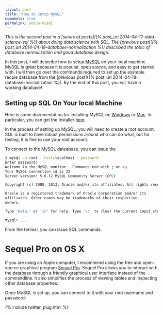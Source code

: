 ```yaml
---
layout: post
title: "How to Setup MySQL"
comments: true
permalink: setup-mysql
---
```


*This is the second post in a [series of posts]({% post_url 2014-04-17-data-science-sql %})
about doing data science with SQL. The [previous post]({% post_url 2014-04-18-database-normalization %})
described the topic of database normalization and good database design.*

In this post, I will describe how to setup [MySQL](http://www.mysql.com/)
on your local machine.  MySQL is great because it is popular, open
source, and easy to get started with.  I will then go over the
commands required to set up the example recpie database from the
[previous post]({% post_url 2014-04-18-database-normalization %}).
By the end of this post, you will have a working database!

## Setting up SQL On Your local Machine

Here is some documentation for installing MySQL on
[Windows](https://dev.mysql.com/doc/refman/5.0/en/windows-installation.html)
or 
[Mac](https://dev.mysql.com/doc/refman/5.0/en/macosx-installation.html).
In particular, you can get the installer
[here](http://dev.mysql.com/downloads/mysql/).

In the process of setting up MySQL, you will need to create a root
account. SQL is built to have robust permissions around who can do
what, but for testing, it is fine to use your root account.

To connect to the MySQL dateabase, you can issue the

```bash
$ mysql -u root --host=localhost --password
Enter password: 
Welcome to the MySQL monitor.  Commands end with ; or \g.
Your MySQL connection id is 22
Server version: 5.6.12 MySQL Community Server (GPL)

Copyright (c) 2000, 2013, Oracle and/or its affiliates. All rights reserved.

Oracle is a registered trademark of Oracle Corporation and/or its
affiliates. Other names may be trademarks of their respective
owners.

Type 'help;' or '\h' for help. Type '\c' to clear the current input statement.

mysql> ...
```

From the terimal, you can issue SQL commands.

# Sequel Pro on OS X

If you are using an Apple computer, I recommend using the free and
open-source graphical program [Sequel Pro](http://www.sequelpro.com/).
Sequel Pro allows you to interact with the database through
a friendly graphical user interface instaed of the commandline.
It also simplifies the process of viewing tables and inspecting
other database properties.

Once MySQL is set up, you can connect to it with your root
username and password:

{% include twitter_plug.html %}
